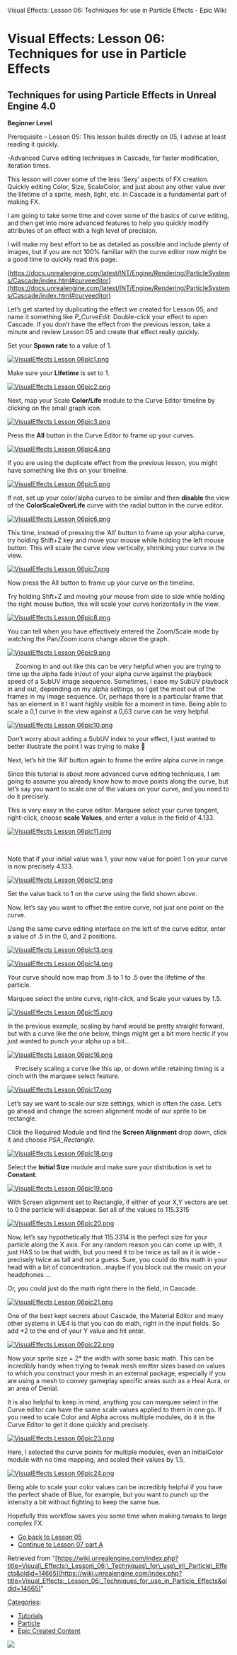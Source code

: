 Visual Effects: Lesson 06: Techniques for use in Particle Effects - Epic Wiki                    

Visual Effects: Lesson 06: Techniques for use in Particle Effects
=================================================================

  

Techniques for using Particle Effects in Unreal Engine 4.0
----------------------------------------------------------

**Beginner Level**

Prerequisite – Lesson 05: This lesson builds directly on 05, I advise at least reading it quickly.

\-Advanced Curve editing techniques in Cascade, for faster modification, iteration times.

This lesson will cover some of the less ‘Sexy’ aspects of FX creation. Quickly editing Color, Size, ScaleColor, and just about any other value over the lifetime of a sprite, mesh, light, etc. in Cascade is a fundamental part of making FX.

I am going to take some time and cover some of the basics of curve editing, and then get into more advanced features to help you quickly modify attributes of an effect with a high level of precision.

I will make my best effort to be as detailed as possible and include plenty of images, but if you are not 100% familiar with the curve editor now might be a good time to quickly read this page.

[https://docs.unrealengine.com/latest/INT/Engine/Rendering/ParticleSystems/Cascade/index.html#curveeditor](https://docs.unrealengine.com/latest/INT/Engine/Rendering/ParticleSystems/Cascade/index.html#curveeditor)

Let’s get started by duplicating the effect we created for Lesson 05, and name it something like _P\_CurveEdit_. Double-click your effect to open Cascade. If you don’t have the effect from the previous lesson, take a minute and review Lesson 05 and create that effect really quickly.

Set your **Spawn rate** to a value of 1.

[![VisualEffects Lesson 06pic1.png](https://d26ilriwvtzlb.cloudfront.net/e/e0/VisualEffects_Lesson_06pic1.png)](/File:VisualEffects_Lesson_06pic1.png)

  
Make sure your **Lifetime** is set to 1.

[![VisualEffects Lesson 06pic2.png](https://d26ilriwvtzlb.cloudfront.net/c/cb/VisualEffects_Lesson_06pic2.png)](/File:VisualEffects_Lesson_06pic2.png)

  
Next, map your Scale **Color/Life** module to the Curve Editor timeline by clicking on the small graph icon.

[![VisualEffects Lesson 06pic3.png](https://d26ilriwvtzlb.cloudfront.net/e/ec/VisualEffects_Lesson_06pic3.png)](/File:VisualEffects_Lesson_06pic3.png)

  
Press the **All** button in the Curve Editor to frame up your curves.

[![VisualEffects Lesson 06pic4.png](https://d26ilriwvtzlb.cloudfront.net/2/21/VisualEffects_Lesson_06pic4.png)](/File:VisualEffects_Lesson_06pic4.png)

  
If you are using the duplicate effect from the previous lesson, you might have something like this on your timeline.

[![VisualEffects Lesson 06pic5.png](https://d26ilriwvtzlb.cloudfront.net/c/c3/VisualEffects_Lesson_06pic5.png)](/File:VisualEffects_Lesson_06pic5.png)

  
If not, set up your color/alpha curves to be similar and then **disable** the view of the **ColorScaleOverLife** curve with the radial button in the curve editor.

[![VisualEffects Lesson 06pic6.png](https://d26ilriwvtzlb.cloudfront.net/b/be/VisualEffects_Lesson_06pic6.png)](/File:VisualEffects_Lesson_06pic6.png)

  
This time, instead of pressing the ‘All’ button to frame up your alpha curve, try holding Shift+Z key and move your mouse while holding the left mouse button. This will scale the curve view vertically, shrinking your curve in the view.

[![VisualEffects Lesson 06pic7.png](https://d26ilriwvtzlb.cloudfront.net/6/64/VisualEffects_Lesson_06pic7.png)](/File:VisualEffects_Lesson_06pic7.png)

  
Now press the All button to frame up your curve on the timeline.

Try holding Shft+Z and moving your mouse from side to side while holding the right mouse button, this will scale your curve horizontally in the view.

[![VisualEffects Lesson 06pic8.png](https://d26ilriwvtzlb.cloudfront.net/0/06/VisualEffects_Lesson_06pic8.png)](/File:VisualEffects_Lesson_06pic8.png)

  
You can tell when you have effectively entered the Zoom/Scale mode by watching the Pan/Zoom icons change above the graph.

[![VisualEffects Lesson 06pic9.png](https://d26ilriwvtzlb.cloudfront.net/d/d5/VisualEffects_Lesson_06pic9.png)](/File:VisualEffects_Lesson_06pic9.png)

  Zooming in and out like this can be very helpful when you are trying to time up the alpha fade in/out of your alpha curve against the playback speed of a SubUV image sequence. Sometimes, I ease my SubUV playback in and out, depending on my alpha settings, so I get the most out of the frames in my image sequence. Or, perhaps there is a particular frame that has an element in it I want highly visible for a moment in time. Being able to scale a 0,1 curve in the view against a 0,63 curve can be very helpful.

[![VisualEffects Lesson 06pic10.png](https://d26ilriwvtzlb.cloudfront.net/7/74/VisualEffects_Lesson_06pic10.png)](/File:VisualEffects_Lesson_06pic10.png)

  
Don’t worry about adding a SubUV index to your effect, I just wanted to better illustrate the point I was trying to make 

Next, let’s hit the ‘All’ button again to frame the entire alpha curve in range.

Since this tutorial is about more advanced curve editing techniques, I am going to assume you already know how to move points along the curve, but let’s say you want to scale one of the values on your curve, and you need to do it precisely.

This is very easy in the curve editor. Marquee select your curve tangent, right-click, choose **scale Values**, and enter a value in the field of 4.133.

[![VisualEffects Lesson 06pic11.png](https://d26ilriwvtzlb.cloudfront.net/b/b7/VisualEffects_Lesson_06pic11.png)](/File:VisualEffects_Lesson_06pic11.png)

  
 

Note that if your initial value was 1, your new value for point 1 on your curve is now precisely 4.133.

[![VisualEffects Lesson 06pic12.png](https://d26ilriwvtzlb.cloudfront.net/1/17/VisualEffects_Lesson_06pic12.png)](/File:VisualEffects_Lesson_06pic12.png)

  
Set the value back to 1 on the curve using the field shown above.

Now, let’s say you want to offset the entire curve, not just one point on the curve.

Using the same curve editing interface on the left of the curve editor, enter a value of .5 in the 0, and 2 positions.

[![VisualEffects Lesson 06pic13.png](https://d26ilriwvtzlb.cloudfront.net/2/2f/VisualEffects_Lesson_06pic13.png)](/File:VisualEffects_Lesson_06pic13.png)

  
[![VisualEffects Lesson 06pic14.png](https://d26ilriwvtzlb.cloudfront.net/b/bf/VisualEffects_Lesson_06pic14.png)](/File:VisualEffects_Lesson_06pic14.png)

  
Your curve should now map from .5 to 1 to .5 over the lifetime of the particle.

Marquee select the entire curve, right-click, and Scale your values by 1.5.

[![VisualEffects Lesson 06pic15.png](https://d26ilriwvtzlb.cloudfront.net/a/a7/VisualEffects_Lesson_06pic15.png)](/File:VisualEffects_Lesson_06pic15.png)

  
In the previous example, scaling by hand would be pretty straight forward, but with a curve like the one below, things might get a bit more hectic if you just wanted to punch your alpha up a bit…

[![VisualEffects Lesson 06pic16.png](https://d26ilriwvtzlb.cloudfront.net/5/5f/VisualEffects_Lesson_06pic16.png)](/File:VisualEffects_Lesson_06pic16.png)

  
  Precisely scaling a curve like this up, or down while retaining timing is a cinch with the marquee select feature.

[![VisualEffects Lesson 06pic17.png](https://d26ilriwvtzlb.cloudfront.net/2/20/VisualEffects_Lesson_06pic17.png)](/File:VisualEffects_Lesson_06pic17.png)

  
Let’s say we want to scale our size settings, which is often the case. Let’s go ahead and change the screen alignment mode of our sprite to be rectangle.

Click the Required Module and find the **Screen Alignment** drop down, click it and choose _PSA\_Rectangle_.

[![VisualEffects Lesson 06pic18.png](https://d26ilriwvtzlb.cloudfront.net/f/f0/VisualEffects_Lesson_06pic18.png)](/File:VisualEffects_Lesson_06pic18.png)

  
Select the **Initial Size** module and make sure your distribution is set to **Constant**.

[![VisualEffects Lesson 06pic19.png](https://d26ilriwvtzlb.cloudfront.net/4/45/VisualEffects_Lesson_06pic19.png)](/File:VisualEffects_Lesson_06pic19.png)

  
With Screen alignment set to Rectangle, if either of your X,Y vectors are set to 0 the particle will disappear. Set all of the values to 115.3315

[![VisualEffects Lesson 06pic20.png](https://d26ilriwvtzlb.cloudfront.net/8/80/VisualEffects_Lesson_06pic20.png)](/File:VisualEffects_Lesson_06pic20.png)

  
Now, let’s say hypothetically that 115.3314 is the perfect size for your particle along the X axis. For any random reason you can come up with, it just HAS to be that width, but you need it to be twice as tall as it is wide - precisely twice as tall and not a guess. Sure, you could do this math in your head with a bit of concentration…maybe if you block out the music on your headphones …

Or, you could just do the math right there in the field, in Cascade.

[![VisualEffects Lesson 06pic21.png](https://d26ilriwvtzlb.cloudfront.net/3/3d/VisualEffects_Lesson_06pic21.png)](/File:VisualEffects_Lesson_06pic21.png)

  
One of the best kept secrets about Cascade, the Material Editor and many other systems in UE4 is that you can do math, right in the input fields. So add \*2 to the end of your Y value and hit enter.

[![VisualEffects Lesson 06pic22.png](https://d26ilriwvtzlb.cloudfront.net/3/39/VisualEffects_Lesson_06pic22.png)](/File:VisualEffects_Lesson_06pic22.png)

Now your sprite size = 2\* the width with some basic math. This can be incredibly handy when trying to tweak mesh emitter sizes based on values to which you construct your mesh in an external package, especially if you are using a mesh to convey gameplay specific areas such as a Heal Aura, or an area of Denial.

It is also helpful to keep in mind, anything you can marquee select in the Curve editor can have the same scale values applied to them in one go. If you need to scale Color and Alpha across multiple modules, do it in the Curve Editor to get it done quickly and precisely.

[![VisualEffects Lesson 06pic23.png](https://d26ilriwvtzlb.cloudfront.net/9/9a/VisualEffects_Lesson_06pic23.png)](/File:VisualEffects_Lesson_06pic23.png)

  
Here, I selected the curve points for multiple modules, even an InitialColor module with no time mapping, and scaled their values by 1.5.

[![VisualEffects Lesson 06pic24.png](https://d26ilriwvtzlb.cloudfront.net/2/26/VisualEffects_Lesson_06pic24.png)](/File:VisualEffects_Lesson_06pic24.png)

  
Being able to scale your color values can be incredibly helpful if you have the perfect shade of Blue, for example, but you want to punch up the intensity a bit without fighting to keep the same hue.

Hopefully this workflow saves you some time when making tweaks to large complex FX.

*   [Go back to Lesson 05](/Visual_Effects:_Lesson_05:_Techniques_for_using_Particle_Effects "Visual Effects: Lesson 05: Techniques for using Particle Effects")
*   [Continue to Lesson 07 part A](/Visual_Effects:_Lesson_07A:_Using_GPU_Particle_Simulations "Visual Effects: Lesson 07A: Using GPU Particle Simulations")

Retrieved from "[https://wiki.unrealengine.com/index.php?title=Visual\_Effects:\_Lesson\_06:\_Techniques\_for\_use\_in\_Particle\_Effects&oldid=14665](https://wiki.unrealengine.com/index.php?title=Visual_Effects:_Lesson_06:_Techniques_for_use_in_Particle_Effects&oldid=14665)"

[Categories](/Special:Categories "Special:Categories"):

*   [Tutorials](/Category:Tutorials "Category:Tutorials")
*   [Particle](/Category:Particle "Category:Particle")
*   [Epic Created Content](/Category:Epic_Created_Content "Category:Epic Created Content")

  ![](https://tracking.unrealengine.com/track.png)